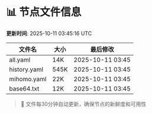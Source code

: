 # 📊 节点文件信息

**更新时间**: 2025-10-11 03:45:16 UTC

| 文件名 | 大小 | 最后修改 |
|--------|------|----------|
| all.yaml | 14K | 2025-10-11 03:45 |
| history.yaml | 545K | 2025-10-11 03:45 |
| mihomo.yaml | 22K | 2025-10-11 03:45 |
| base64.txt | 12K | 2025-10-11 03:45 |

> 🔄 文件每30分钟自动更新，确保节点的新鲜度和可用性
